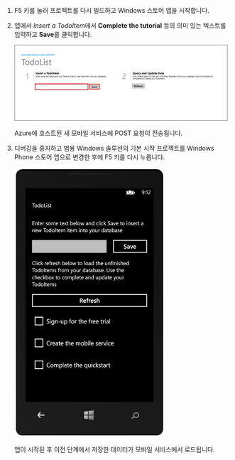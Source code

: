 
1. F5 키를 눌러 프로젝트를 다시 빌드하고 Windows 스토어 앱을 시작합니다.

2. 앱에서 *Insert a TodoItem*에서 **Complete the tutorial** 등의 의미 있는 텍스트를 입력하고 **Save**를 클릭합니다.

	![](./media/mobile-services-windows-universal-test-app/mobile-quickstart-startup.png)

	Azure에 호스트된 새 모바일 서비스에 POST 요청이 전송됩니다.

3. 디버깅을 중지하고 범용 Windows 솔루션의 기본 시작 프로젝트를 Windows Phone 스토어 앱으로 변경한 후에 F5 키를 다시 누릅니다.

	![](./media/mobile-services-windows-universal-test-app/mobile-quickstart-completed-wp8.png)
	
	앱이 시작된 후 이전 단계에서 저장한 데이터가 모바일 서비스에서 로드됩니다.

<!---HONumber=July15_HO2-->